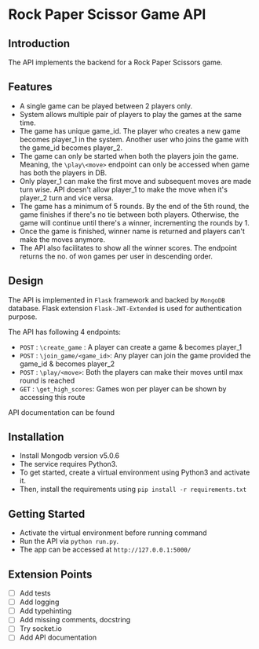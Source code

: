 # Rock Paper Scissor Game API

## Introduction

The API implements the backend for a Rock Paper Scissors game.

## Features

- A single game can be played between 2 players only.
- System allows multiple pair of players to play the games at the same time.
- The game has unique game_id. The player who creates a new game becomes player_1 in the system. 
Another user who joins the game with the game_id becomes player_2. 
- The game can only be started when both the players join the game. Meaning, the `\play\<move>` endpoint can only be accessed when game has both the players in DB.
- Only player_1 can make the first move and subsequent moves are made turn wise. API doesn't allow player_1 to make the move when it's player_2 turn and vice versa.
- The game has a minimum of 5 rounds. By the end of the 5th round, the game finishes if there's no tie between both players. Otherwise, the game will continue until there's a winner, incrementing the rounds by 1.
- Once the game is finished, winner name is returned and players can't make the moves anymore.
- The API also facilitates to show all the winner scores. The endpoint returns the no. of won games per user in descending order.

## Design

The API is implemented in `Flask` framework and backed by `MongoDB` database.
Flask extension `Flask-JWT-Extended` is used for authentication purpose.

The API has following 4 endpoints:

- `POST` : `\create_game` : A player can create a game & becomes player_1
- `POST` : `\join_game/<game_id>`: Any player can join the game provided the game_id & becomes player_2
- `POST` : `\play/<move>`: Both the players can make their moves until max round is reached 
- `GET`  : `\get_high_scores`: Games won per player can be shown by accessing this route

API documentation can be found <here>

## Installation

- Install Mongodb version v5.0.6
- The service requires Python3.
- To get started, create a virtual environment using Python3 and activate it.
- Then, install the requirements using `pip install -r requirements.txt`

## Getting Started

   - Activate the virtual environment before running command
   - Run the API via `python run.py`.
   - The app can be accessed at `http://127.0.0.1:5000/`

## Extension Points

- [ ] Add tests
- [ ] Add logging
- [ ] Add typehinting
- [ ] Add missing comments, docstring
- [ ] Try socket.io
- [ ] Add API documentation
